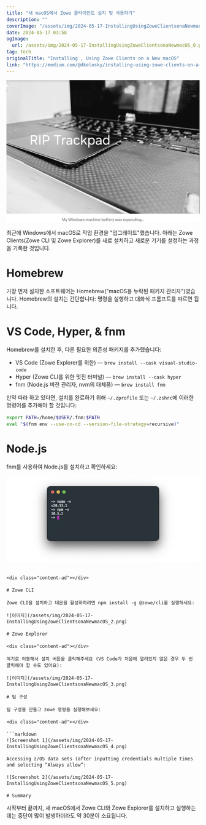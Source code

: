 ```yaml
---
title: "새 macOS에서 Zowe 클라이언트 설치 및 사용하기"
description: ""
coverImage: "/assets/img/2024-05-17-InstallingUsingZoweClientsonaNewmacOS_0.png"
date: 2024-05-17 03:58
ogImage: 
  url: /assets/img/2024-05-17-InstallingUsingZoweClientsonaNewmacOS_0.png
tag: Tech
originalTitle: "Installing , Using Zowe Clients on a New macOS"
link: "https://medium.com/@dkelosky/installing-using-zowe-clients-on-a-new-macos-d038743885d5"
---
```



<img src="/assets/img/2024-05-17-InstallingUsingZoweClientsonaNewmacOS_0.png" />

최근에 Windows에서 macOS로 작업 환경을 "업그레이드"했습니다. 아래는 Zowe Clients(Zowe CLI 및 Zowe Explorer)를 새로 설치하고 새로운 기기를 설정하는 과정을 기록한 것입니다.

# Homebrew

가장 먼저 설치한 소프트웨어는 Homebrew("macOS용 누락된 패키지 관리자")였습니다. Homebrew의 설치는 간단합니다: 명령을 실행하고 대화식 프롬프트를 따르면 됩니다.

<div class="content-ad"></div>

# VS Code, Hyper, & fnm

Homebrew를 설치한 후, 다른 필요한 의존성 패키지를 추가했습니다:

- VS Code (Zowe Explorer를 위한) — `brew install --cask visual-studio-code`
- Hyper (Zowe CLI를 위한 멋진 터미널) — `brew install --cask hyper`
- fnm (Node.js 버전 관리자, nvm의 대체품) — `brew install fnm`

만약 따라 하고 있다면, 설치를 완료하기 위해 `~/.zprofile` 또는 `~/.zshrc`에 이러한 명령어를 추가해야 할 것입니다:

<div class="content-ad"></div>

```sh
export PATH=/home/$USER/.fnm:$PATH 
eval "$(fnm env --use-on-cd --version-file-strategy=recursive)"
```

# Node.js

fnm를 사용하여 Node.js를 설치하고 확인하세요:

![이미지](/assets/img/2024-05-17-InstallingUsingZoweClientsonaNewmacOS_1.png)
```

<div class="content-ad"></div>

# Zowe CLI

Zowe CLI을 설치하고 데몬을 활성화하려면 npm install -g @zowe/cli를 실행하세요:

![이미지](/assets/img/2024-05-17-InstallingUsingZoweClientsonaNewmacOS_2.png)

# Zowe Explorer

<div class="content-ad"></div>

여기로 이동해서 설치 버튼을 클릭해주세요 (VS Code가 처음에 열려있지 않은 경우 두 번 클릭해야 할 수도 있어요):

![이미지](/assets/img/2024-05-17-InstallingUsingZoweClientsonaNewmacOS_3.png)

# 팀 구성

팀 구성을 만들고 zowe 명령을 실행해보세요:

<div class="content-ad"></div>

```markdown
![Screenshot 1](/assets/img/2024-05-17-InstallingUsingZoweClientsonaNewmacOS_4.png)

Accessing z/OS data sets (after inputting credentials multiple times and selecting “Always allow”:

![Screenshot 2](/assets/img/2024-05-17-InstallingUsingZoweClientsonaNewmacOS_5.png)

# Summary
```

<div class="content-ad"></div>

시작부터 끝까지, 새 macOS에서 Zowe CLI와 Zowe Explorer를 설치하고 실행하는 데는 중단이 많이 발생하더라도 약 30분이 소요됩니다.